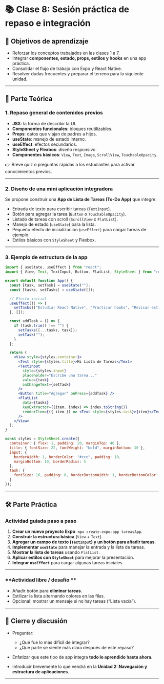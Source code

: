 # 📚 Clase 8: Sesión práctica de repaso e integración

## 🎯 Objetivos de aprendizaje

* Reforzar los conceptos trabajados en las clases 1 a 7.
* Integrar **componentes, estado, props, estilos y hooks** en una app práctica.
* Consolidar el flujo de trabajo con Expo y React Native.
* Resolver dudas frecuentes y preparar el terreno para la siguiente unidad.

---

## 🧩 Parte Teórica 
### 1. Repaso general de contenidos previos

* **JSX**: la forma de describir la UI.
* **Componentes funcionales**: bloques reutilizables.
* **Props**: datos que viajan de padres a hijos.
* **useState**: manejo de estado interno.
* **useEffect**: efectos secundarios.
* **StyleSheet y Flexbox**: diseño responsivo.
* **Componentes básicos**: `View`, `Text`, `Image`, `ScrollView`, `TouchableOpacity`.

👉 Breve quiz o preguntas rápidas a los estudiantes para activar conocimientos previos.

---

### 2. Diseño de una mini aplicación integradora 

Se propone construir una **App de Lista de Tareas (To-Do App)** que integre:

* Entrada de texto para escribir tareas (`TextInput`).
* Botón para agregar la tarea (`Button` o `TouchableOpacity`).
* Listado de tareas con scroll (`ScrollView` o `FlatList`).
* Manejo de estado (`useState`) para la lista.
* Pequeño efecto de inicialización (`useEffect`) para cargar tareas de ejemplo.
* Estilos básicos con `StyleSheet` y Flexbox.

---

### 3. Ejemplo de estructura de la app

```jsx
import { useState, useEffect } from "react";
import { View, Text, TextInput, Button, FlatList, StyleSheet } from "react-native";

export default function App() {
  const [task, setTask] = useState("");
  const [tasks, setTasks] = useState([]);

  // Efecto inicial
  useEffect(() => {
    setTasks(["Estudiar React Native", "Practicar hooks", "Revisar estilos"]);
  }, []);

  const addTask = () => {
    if (task.trim() !== "") {
      setTasks([...tasks, task]);
      setTask("");
    }
  };

  return (
    <View style={styles.container}>
      <Text style={styles.title}>Mi Lista de Tareas</Text>
      <TextInput
        style={styles.input}
        placeholder="Escribe una tarea..."
        value={task}
        onChangeText={setTask}
      />
      <Button title="Agregar" onPress={addTask} />
      <FlatList
        data={tasks}
        keyExtractor={(item, index) => index.toString()}
        renderItem={({ item }) => <Text style={styles.task}>{item}</Text>}
      />
    </View>
  );
}

const styles = StyleSheet.create({
  container: { flex: 1, padding: 20, marginTop: 40 },
  title: { fontSize: 22, fontWeight: "bold", marginBottom: 10 },
  input: {
    borderWidth: 1, borderColor: "#ccc", padding: 10,
    marginBottom: 10, borderRadius: 5
  },
  task: {
    fontSize: 16, padding: 8, borderBottomWidth: 1, borderBottomColor: "#eee"
  }
});
```

---

## 🛠️ Parte Práctica 

### **Actividad guiada paso a paso**

1. **Crear un nuevo proyecto Expo**: `npx create-expo-app tareasApp`.
2. **Construir la estructura básica** (`View` + `Text`).
3. **Agregar un campo de texto (`TextInput`) y un botón para añadir tareas**.
4. **Implementar `useState`** para manejar la entrada y la lista de tareas.
5. **Mostrar la lista de tareas** usando `FlatList`.
6. **Aplicar estilos con `StyleSheet`** para mejorar la presentación.
7. **Integrar `useEffect`** para cargar algunas tareas iniciales.

---

### **Actividad libre / desafío **

* Añadir botón para **eliminar tareas**.
* Estilizar la lista alternando colores en las filas.
* Opcional: mostrar un mensaje si no hay tareas (“Lista vacía”).

---

## 🎤 Cierre y discusión

* Preguntar:

  * ¿Qué fue lo más difícil de integrar?
  * ¿Qué parte se siente más clara después de este repaso?
* Enfatizar que este tipo de app integra **todo lo aprendido hasta ahora**.
* Introducir brevemente lo que vendrá en la **Unidad 2: Navegación y estructura de aplicaciones**.

---



